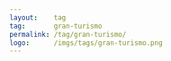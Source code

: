 ```yaml
---
layout:    tag
tag:       gran-turismo
permalink: /tag/gran-turismo/
logo:      /imgs/tags/gran-turismo.png
---
```

